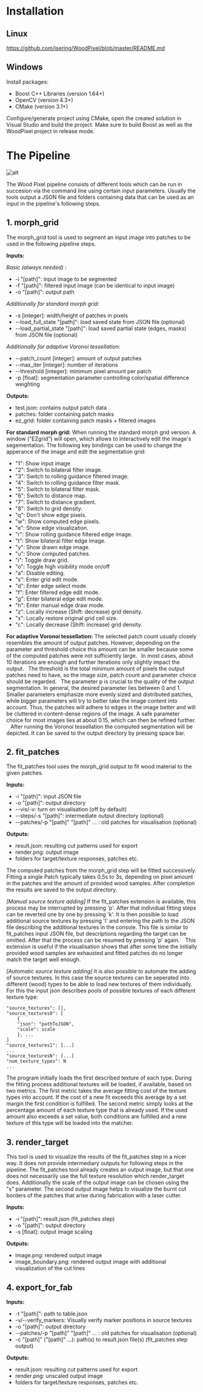 ﻿# Installation
## Linux
https://github.com/isering/WoodPixel/blob/master/README.md
## Windows
Install packages:

 - Boost C++ Libraries (version 1.64+)
 - OpenCV (version 4.3+)
 - CMake (version 3.1+)
 
Configure/generate project using CMake, open the created solution in Visual Studio and build the project. Make sure to build Boost as well as the WoodPixel project in release mode.

# The Pipeline
![alt](https://github.com/philippmikus/WoodPixel/blob/master/flowchart.PNG?raw=true)

The Wood Pixel pipeline consists of different tools which can be run in succesion via the command line using certain input parameters. Usually the tools output a JSON file and folders containing data that can be used as an input in the pipeline's following steps.

## 1. morph_grid
The morph_grid tool is used to segment an input image into patches to be used in the following pipeline steps.

**Inputs:**

*Basic (always needed) :*

 - -i "[path]": input image to be segmented
 - -f "[path]": filtered input image (can be identical to input image)
 - -o "[path]": output path

*Additionally for standard morph grid:*
 - -s [integer]: width/height of patches in pixels
 - --load_full_state "[path]": load saved state from JSON file (optional)
 - --load_partial_state "[path]": load saved partial state (edges, masks) from JSON file (optional)

*Additionally for adaptive Voronoi tessellation:*
 - --patch_count [integer]: amount of output patches
 - --max_iter [integer]: number of iterations
 - --threshold [integer]: minimum pixel amount per patch
 - -p [float]: segmentation parameter controlling color/spatial difference weighting

**Outputs:**

 - test.json: contains output patch data
 - patches: folder containing patch masks
 - ez_grid: folder containing patch masks + filtered images

**For standard morph grid:**
When running the standard morph grid version. A window ("EZgrid") will open, which allows to interactively edit the image's segementation. The following key bindings can be used to change the apperance of the image and edit the segmentation grid:

 - "1": Show input image
 - "2": Switch to bilateral filter image.
 - "3": Switch to rolling guidance filtered image.
 - "4": Switch to rolling guidance filter mask.
 - "5": Switch to bilateral filter mask.
 - "6": Switch to distance map.
 - "7": Switch to distance gradient.
 - "8": Switch to grid density.
 - "q": Don't show edge pixels.
 - "w": Show computed edge pixels.
 - "e": Show edge visualization.
 - "r": Show rolling guidance filtered edge image.
 - "t": Show bilateral filter edge image.
 - "y": Show drawn edge image.
 - "u": Show computed patches.
 - "i": Toggle draw grid.
 - "o": Toggle high visibility mode on/off
 - "a": Disable editing.
 - "s": Enter grid edit mode.
 - "d": Enter edge select mode.
 - "f": Enter filtered edge edit mode.
 - "g": Enter bilateral edge edit mode.
 - "h": Enter manual edge draw mode.
 - "z": Locally increase (Shift: decrease) grid density.
 - "x": Locally restore original grid cell size.
 - "c": Locally decrease (Shift: increase) grid density.

**For adaptive Voronoi tessellation:**
The selected patch count usually closely resembles the amount of output patches. However, depending on the parameter and threshold choice this amount can be smaller because some of the computed patches were not sufficiently large.
&ensp;In most cases, about 10 iterations are enough and further iterations only slightly impact the output.
&ensp;The threshold is the total minimum amount of pixels the output patches need to have, so the image size, patch count and parameter choice should be regarded.
&ensp;The parameter p is crucial to the quality of the output segmentation. In general, the desired parameter lies between 0 and 1. Smaller parameters emphasize more evenly sized and distributed patches, while bigger parameters will try to better take the image content into account. Thus, the patches will adhere to edges in the image better and will be cluttered in content-dense regions of the image. A safe parameter choice for most images lies at about 0.15, which can then be refined further.
&ensp; After running the Voronoi tessellation the computed segmentation will be depicted. It can be saved to the output directory by pressing space bar.


## 2. fit_patches
The fit_patches tool uses the morph_grid output to fit wood material to the given patches.

**Inputs:**

 - -i "[path]": input JSON file
 - -o "[path]": output directory
 - --vis/-v: turn on visualisation (off by default)
 - --steps/-s "[path]": intermediate output directory (optional)
 - --patches/-p "[path]" "[path]" ... : old patches for visualisation (optional)

**Outputs:**

 - result.json: resulting cut patterns used for export
 - render.png: output image
 - folders for target/texture responses, patches etc.

The computed patches from the morph_grid step will be fitted successively. Fitting a single Patch typically takes 0.5s to 3s, depending on pixel amount in the patches and the amount of provided wood samples. After completion the results are saved to the output directory.

*[Manual source texture adding]*
If the fit_patches extension is available, this process may be interrupted by pressing 'p'. After that individual fitting steps can be reverted one by one by pressing 'k'. It is then possible to load additional source textures by pressing 'l' and entering the path to the JSON file describing the additional textures in the console. This file is similar to fit_patches input JSON file, but descriptions regarding the target can be omitted. After that the process can be resumed by pressing 'p' again. 
&ensp; This extension is useful if the visualisation shows that after some time the initially provided wood samples are exhausted and fitted patches do no longer match the target well enough.

*[Automatic source texture adding]*
It is also possible to automate the adding of source textures. In this case the source textures can be seperated into different (wood) types to be able to load new textures of them individually. For this the input json describes pools of possible textures of each different texture type:

```
"source_textures": [],
"source_textures0": [
    {
	"json": "pathToJSON",
	"scale": scale
	}, ...
]
"source_textures1": [...]
...
"source_texturesN": [...]
"num_texture_types": N
...
```
The program initially loads the first described texture of each type. During the fitting process additional textures will be loaded, if available, based on two metrics. The first metric takes the average fitting cost of the texture types into account. If the cost of a new fit exceeds this average by a set margin the first condition is fulfilled. The second metric simply looks at the percentage amount of each texture type that is already used. If the used amount also exceeds a set value, both conditions are fulfilled and a new texture of this type will be loaded into the matcher.

## 3. render_target

This tool is used to visualize the results of the fit_patches step in a nicer way. It does not provide intermediary outputs for following steps in the pipeline. The fit_patches tool already creates an output image, but that one does not necessarily use the full texture resolution which render_target does. Additionally the scale of the output image can be chosen using the "s" parameter. The second output image helps to visualize the burnt cut borders of the patches that arise during fabrication with a laser cutter.

**Inputs:**

 - -i "[path]": result.json (fit_patches step)
 - -o "[path]": output directory
 - -s [float]: output image scaling

**Outputs:**

 - image.png: rendered output image
 - image_boundary.png: rendered output image with additional visualization of the cut lines 


## 4. export_for_fab

**Inputs:**

 - -t "[path]": path to table.json
 - -v/--verify_markers: Visually verify marker positions in source textures
 - -o "[path]": output directory
 - --patches/-p "[path]" "[path]" ... : old patches for visualisation (optional)
 - -c "[path]" ("[path]" ...): path(s) to result.json file(s) (fit_patches step output)

**Outputs:**

 - result.json: resulting cut patterns used for export
 - render.png: unscaled output image
 - folders for target/texture responses, patches etc.